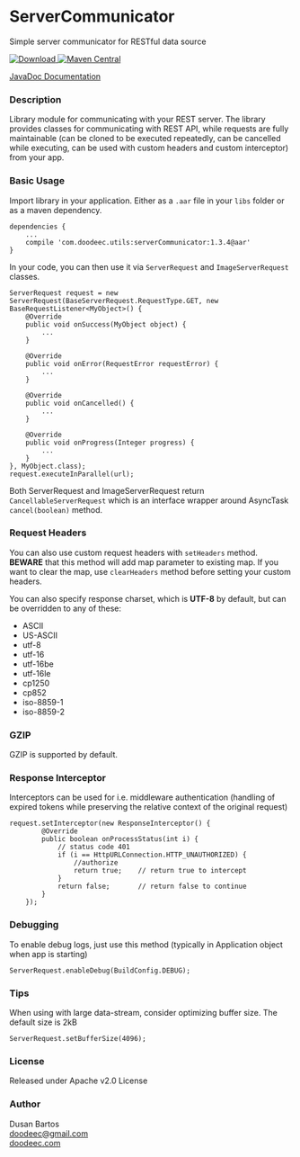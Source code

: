 # ServerCommunicator
Simple server communicator for RESTful data source

[ ![Download](https://api.bintray.com/packages/doodeec/maven/server-communicator/images/download.svg) ](https://bintray.com/doodeec/maven/server-communicator/_latestVersion)
[![Maven Central](https://maven-badges.herokuapp.com/maven-central/com.doodeec.utils/serverCommunicator/badge.svg)](https://maven-badges.herokuapp.com/maven-central/com.doodeec.utils/serverCommunicator)

[JavaDoc Documentation](http://doodeec.github.io/ServerCommunicator/)<br/>

### Description
Library module for communicating with your REST server.
The library provides classes for communicating with REST API, while requests are fully maintainable
(can be cloned to be executed repeatedly, can be cancelled while executing, can be used with custom headers
and custom interceptor) from your app.


### Basic Usage
Import library in your application. Either as a `.aar` file in your `libs` folder
or as a maven dependency.

    dependencies {
        ...
        compile 'com.doodeec.utils:serverCommunicator:1.3.4@aar'
    }

In your code, you can then use it via `ServerRequest` and `ImageServerRequest` classes.

    ServerRequest request = new ServerRequest(BaseServerRequest.RequestType.GET, new BaseRequestListener<MyObject>() {
        @Override
        public void onSuccess(MyObject object) {
            ...
        }

        @Override
        public void onError(RequestError requestError) {
            ...
        }

        @Override
        public void onCancelled() {
            ...
        }

        @Override
        public void onProgress(Integer progress) {
            ...
        }
    }, MyObject.class);
    request.executeInParallel(url);

Both ServerRequest and ImageServerRequest return `CancellableServerRequest` which is an interface
wrapper around AsyncTask `cancel(boolean)` method.


### Request Headers
You can also use custom request headers with `setHeaders` method.<br/>
**BEWARE** that this method will add map parameter to existing map. If you want to clear the map,
use `clearHeaders` method before setting your custom headers.

You can also specify response charset, which is **UTF-8** by default, but can be overridden to
any of these:

- ASCII
- US-ASCII
- utf-8
- utf-16
- utf-16be
- utf-16le
- cp1250
- cp852
- iso-8859-1
- iso-8859-2

### GZIP
GZIP is supported by default.


### Response Interceptor
Interceptors can be used for i.e. middleware authentication (handling of expired tokens while preserving
the relative context of the original request)

    request.setInterceptor(new ResponseInterceptor() {
            @Override
            public boolean onProcessStatus(int i) {
                // status code 401
                if (i == HttpURLConnection.HTTP_UNAUTHORIZED) {
                    //authorize
                    return true;    // return true to intercept
                }
                return false;       // return false to continue
            }
        });


### Debugging
To enable debug logs, just use this method (typically in Application object when app is starting)

    ServerRequest.enableDebug(BuildConfig.DEBUG);


### Tips
When using with large data-stream, consider optimizing buffer size. The default size is 2kB

    ServerRequest.setBufferSize(4096);



### License
Released under Apache v2.0 License

### Author
Dusan Bartos<br/>
[doodeec@gmail.com](mailto:doodeec@gmail.com)<br/>
[doodeec.com](http://doodeec.com)
